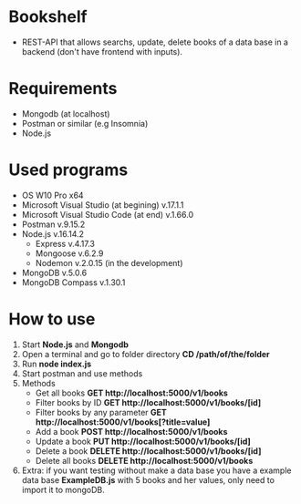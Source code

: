 # Bookshelf

- REST-API that allows searchs, update, delete books of a data base in a backend (don't have frontend with inputs).

# Requirements

- Mongodb (at localhost)
- Postman or similar (e.g Insomnia)
- Node.js

# Used programs

- OS W10 Pro x64
- Microsoft Visual Studio (at begining) v.17.1.1
- Microsoft Visual Studio Code (at end) v.1.66.0
- Postman v.9.15.2
- Node.js v.16.14.2
  - Express v.4.17.3
  - Mongoose v.6.2.9
  - Nodemon v.2.0.15 (in the development)
- MongoDB v.5.0.6
- MongoDB Compass v.1.30.1

# How to use

1. Start **Node.js** and **Mongodb**
2. Open a terminal and go to folder directory **CD /path/of/the/folder**
3. Run **node index.js**
4. Start postman and use methods
5. Methods
   - Get all books **GET http://localhost:5000/v1/books**
   - Filter books by ID **GET http://localhost:5000/v1/books/[id]**
   - Filter books by any parameter **GET http://localhost:5000/v1/books[?title=value]**
   - Add a book **POST http://localhost:5000/v1/books**
   - Update a book **PUT http://localhost:5000/v1/books/[id]**
   - Delete a book **DELETE http://localhost:5000/v1/books/[id]**
   - Delete all books **DELETE http://localhost:5000/v1/books**
6. Extra: if you want testing without make a data base you have a example data base **ExampleDB.js** with 5 books and her values, only need to import it to mongoDB.
